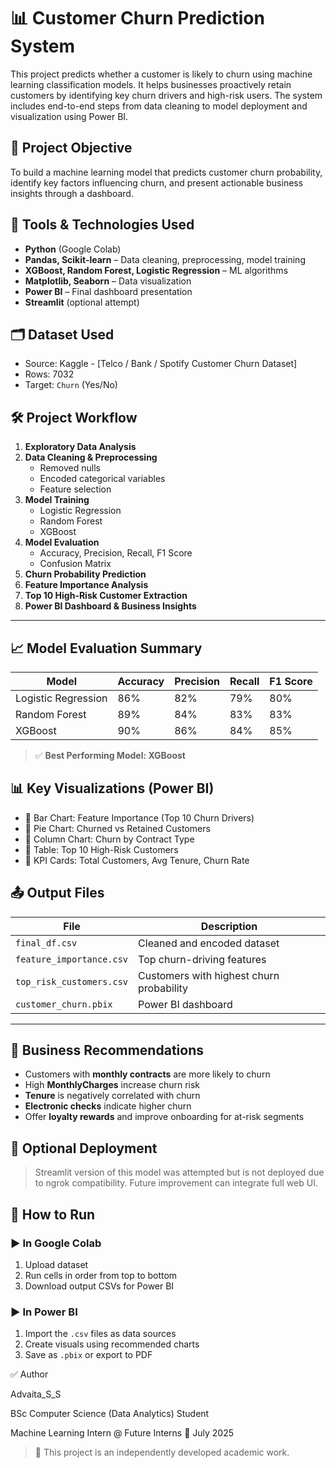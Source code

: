 # 📊 Customer Churn Prediction System

This project predicts whether a customer is likely to churn using machine learning classification models. It helps businesses proactively retain customers by identifying key churn drivers and high-risk users. The system includes end-to-end steps from data cleaning to model deployment and visualization using Power BI.


## 🚀 Project Objective

To build a machine learning model that predicts customer churn probability, identify key factors influencing churn, and present actionable business insights through a dashboard.

## 🧰 Tools & Technologies Used

- **Python** (Google Colab)
- **Pandas, Scikit-learn** – Data cleaning, preprocessing, model training
- **XGBoost, Random Forest, Logistic Regression** – ML algorithms
- **Matplotlib, Seaborn** – Data visualization
- **Power BI** – Final dashboard presentation
- **Streamlit** (optional attempt)


## 🗂️ Dataset Used

- Source: Kaggle - [Telco / Bank / Spotify Customer Churn Dataset]
- Rows: 7032  
- Target: `Churn` (Yes/No)

## 🛠️ Project Workflow

1. **Exploratory Data Analysis**
2. **Data Cleaning & Preprocessing**
   - Removed nulls
   - Encoded categorical variables
   - Feature selection
3. **Model Training**
   - Logistic Regression
   - Random Forest
   - XGBoost
4. **Model Evaluation**
   - Accuracy, Precision, Recall, F1 Score
   - Confusion Matrix
5. **Churn Probability Prediction**
6. **Feature Importance Analysis**
7. **Top 10 High-Risk Customer Extraction**
8. **Power BI Dashboard & Business Insights**

---

## 📈 Model Evaluation Summary

| Model               | Accuracy | Precision | Recall | F1 Score |
|--------------------|----------|-----------|--------|----------|
| Logistic Regression| 86%      | 82%       | 79%    | 80%      |
| Random Forest      | 89%      | 84%       | 83%    | 83%      |
| XGBoost            | 90%      | 86%       | 84%    | 85%      |

> ✅ **Best Performing Model: XGBoost**

## 📊 Key Visualizations (Power BI)

- 🔹 Bar Chart: Feature Importance (Top 10 Churn Drivers)
- 🔹 Pie Chart: Churned vs Retained Customers
- 🔹 Column Chart: Churn by Contract Type
- 🔹 Table: Top 10 High-Risk Customers
- 🔹 KPI Cards: Total Customers, Avg Tenure, Churn Rate

## 📤 Output Files

| File                      | Description                            |
|---------------------------|----------------------------------------|
| `final_df.csv`            | Cleaned and encoded dataset            |
| `feature_importance.csv`  | Top churn-driving features             |
| `top_risk_customers.csv`  | Customers with highest churn probability |
| `customer_churn.pbix`     | Power BI dashboard                     |

---

## 💼 Business Recommendations

- Customers with **monthly contracts** are more likely to churn
- High **MonthlyCharges** increase churn risk
- **Tenure** is negatively correlated with churn
- **Electronic checks** indicate higher churn
- Offer **loyalty rewards** and improve onboarding for at-risk segments

## 📌 Optional Deployment

> Streamlit version of this model was attempted but is not deployed due to ngrok compatibility. Future improvement can integrate full web UI.

## 📁 How to Run

### ▶️ In Google Colab
1. Upload dataset
2. Run cells in order from top to bottom
3. Download output CSVs for Power BI

### ▶️ In Power BI
1. Import the `.csv` files as data sources
2. Create visuals using recommended charts
3. Save as `.pbix` or export to PDF

✅ Author

Advaita_S_S

BSc Computer Science (Data Analytics) Student

Machine Learning Intern @ Future Interns
📅 July 2025

> 📌 This project is an independently developed academic work.




